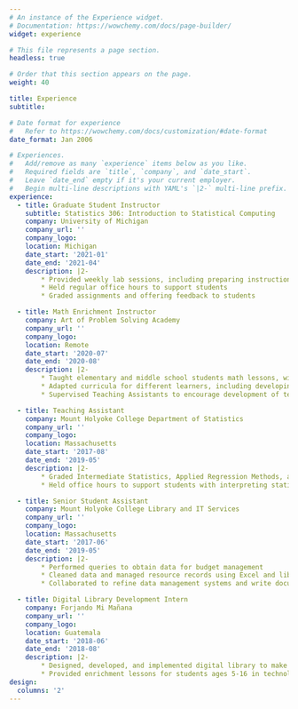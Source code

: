 ```yaml
---
# An instance of the Experience widget.
# Documentation: https://wowchemy.com/docs/page-builder/
widget: experience

# This file represents a page section.
headless: true

# Order that this section appears on the page.
weight: 40

title: Experience
subtitle:

# Date format for experience
#   Refer to https://wowchemy.com/docs/customization/#date-format
date_format: Jan 2006

# Experiences.
#   Add/remove as many `experience` items below as you like.
#   Required fields are `title`, `company`, and `date_start`.
#   Leave `date_end` empty if it's your current employer.
#   Begin multi-line descriptions with YAML's `|2-` multi-line prefix.
experience:
  - title: Graduate Student Instructor
    subtitle: Statistics 306: Introduction to Statistical Computing
    company: University of Michigan
    company_url: ''
    company_logo:
    location: Michigan
    date_start: '2021-01'
    date_end: '2021-04'
    description: |2-
        * Provided weekly lab sessions, including preparing instructional materials and collaborating with instruction team
        * Held regular office hours to support students
        * Graded assignments and offering feedback to students

  - title: Math Enrichment Instructor
    company: Art of Problem Solving Academy
    company_url: ''
    company_logo:
    location: Remote
    date_start: '2020-07'
    date_end: '2020-08'
    description: |2-
        * Taught elementary and middle school students math lessons, with a focus on fostering high levels of engagement
        * Adapted curricula for different learners, including developing supplemental materials
        * Supervised Teaching Assistants to encourage development of teaching skills

  - title: Teaching Assistant
    company: Mount Holyoke College Department of Statistics
    company_url: ''
    company_logo:
    location: Massachusetts
    date_start: '2017-08'
    date_end: '2019-05'
    description: |2-
        * Graded Intermediate Statistics, Applied Regression Methods, and Probability Assignments
        * Held office hours to support students with interpreting statistical models and programming in R

  - title: Senior Student Assistant
    company: Mount Holyoke College Library and IT Services
    company_url: ''
    company_logo:
    location: Massachusetts
    date_start: '2017-06'
    date_end: '2019-05'
    description: |2-
        * Performed queries to obtain data for budget management
        * Cleaned data and managed resource records using Excel and library catalogue software
        * Collaborated to refine data management systems and write documentation

  - title: Digital Library Development Intern
    company: Forjando Mi Mañana
    company_url: ''
    company_logo:
    location: Guatemala
    date_start: '2018-06'
    date_end: '2018-08'
    description: |2-
        * Designed, developed, and implemented digital library to make resources available remotely
        * Provided enrichment lessons for students ages 5-16 in technology, math, literacy, and English           
design:
  columns: '2'
---
```

